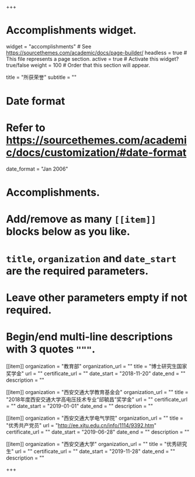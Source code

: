 +++
# Accomplishments widget.
widget = "accomplishments"  # See https://sourcethemes.com/academic/docs/page-builder/
headless = true  # This file represents a page section.
active = true  # Activate this widget? true/false
weight = 100  # Order that this section will appear.

title = "所获荣誉"
subtitle = ""

# Date format
#   Refer to https://sourcethemes.com/academic/docs/customization/#date-format
date_format = "Jan 2006"

# Accomplishments.
#   Add/remove as many `[[item]]` blocks below as you like.
#   `title`, `organization` and `date_start` are the required parameters.
#   Leave other parameters empty if not required.
#   Begin/end multi-line descriptions with 3 quotes `"""`.

[[item]]
  organization = "教育部"
  organization_url = ""
  title = "博士研究生国家奖学金"
  url = ""
  certificate_url = ""
  date_start = "2018-11-20"
  date_end = ""
  description = ""

[[item]]
  organization = "西安交通大学教育基金会"
  organization_url = ""
  title = "2018年度西安交通大学高电压技术专业“邱毓昌”奖学金"
  url = ""
  certificate_url = ""
  date_start = "2019-01-01"
  date_end = ""
  description = ""

[[item]]
  organization = "西安交通大学电气学院"
  organization_url = ""
  title = "优秀共产党员"
  url = "http://ee.xjtu.edu.cn/info/1114/9392.htm"
  certificate_url = ""
  date_start = "2019-06-28"
  date_end = ""
  description = ""

  [[item]]
    organization = "西安交通大学"
    organization_url = ""
    title = "优秀研究生"
    url = ""
    certificate_url = ""
    date_start = "2019-11-28"
    date_end = ""
    description = ""

+++
